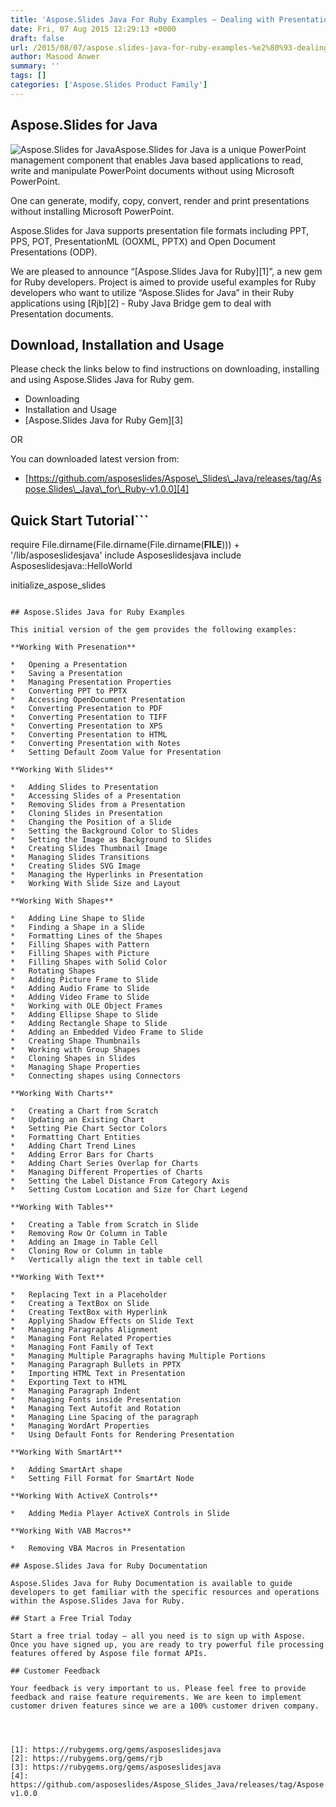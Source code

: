```yaml
---
title: 'Aspose.Slides Java For Ruby Examples – Dealing with Presentation documents using Powerful Java API'
date: Fri, 07 Aug 2015 12:29:13 +0000
draft: false
url: /2015/08/07/aspose.slides-java-for-ruby-examples-%e2%80%93-dealing-with-presentation-documents-using-powerful-java-api/
author: Masood Anwer
summary: ''
tags: []
categories: ['Aspose.Slides Product Family']
---
```


## Aspose.Slides for Java

![](https://blog.aspose.com/wp-content/uploads/sites/2/2015/08/aspose_slides-for-java.jpg "Aspose.Slides for Java")Aspose.Slides for Java is a unique PowerPoint management component that enables Java based applications to read, write and manipulate PowerPoint documents without using Microsoft PowerPoint.  
  
One can generate, modify, copy, convert, render and print presentations without installing Microsoft PowerPoint.  
  
Aspose.Slides for Java supports presentation file formats including PPT, PPS, POT, PresentationML (OOXML, PPTX) and Open Document Presentations (ODP).  
  
We are pleased to announce “[Aspose.Slides Java for Ruby][1]”, a new gem for Ruby developers. Project is aimed to provide useful examples for Ruby developers who want to utilize “Aspose.Slides for Java” in their Ruby applications using [Rjb][2] - Ruby Java Bridge gem to deal with Presentation documents.

## Download, Installation and Usage

Please check the links below to find instructions on downloading, installing and using Aspose.Slides Java for Ruby gem.

*   Downloading
*   Installation and Usage
*   [Aspose.Slides Java for Ruby Gem][3]

OR  
  
You can downloaded latest version from:

*   [https://github.com/asposeslides/Aspose\_Slides\_Java/releases/tag/Aspose.Slides\_Java\_for\_Ruby-v1.0.0][4]

## Quick Start Tutorial```
 require File.dirname(File.dirname(File.dirname(__FILE__))) + '/lib/asposeslidesjava'
include Asposeslidesjava
include Asposeslidesjava::HelloWorld

initialize_aspose_slides 
```

## Aspose.Slides Java for Ruby Examples

This initial version of the gem provides the following examples:

**Working With Presenation**

*   Opening a Presentation
*   Saving a Presentation
*   Managing Presentation Properties
*   Converting PPT to PPTX
*   Accessing OpenDocument Presentation
*   Converting Presentation to PDF
*   Converting Presentation to TIFF
*   Converting Presentation to XPS
*   Converting Presentation to HTML
*   Converting Presentation with Notes
*   Setting Default Zoom Value for Presentation

**Working With Slides**

*   Adding Slides to Presentation
*   Accessing Slides of a Presentation
*   Removing Slides from a Presentation
*   Cloning Slides in Presentation
*   Changing the Position of a Slide
*   Setting the Background Color to Slides
*   Setting the Image as Background to Slides
*   Creating Slides Thumbnail Image
*   Managing Slides Transitions
*   Creating Slides SVG Image
*   Managing the Hyperlinks in Presentation
*   Working With Slide Size and Layout

**Working With Shapes**

*   Adding Line Shape to Slide
*   Finding a Shape in a Slide
*   Formatting Lines of the Shapes
*   Filling Shapes with Pattern
*   Filling Shapes with Picture
*   Filling Shapes with Solid Color
*   Rotating Shapes
*   Adding Picture Frame to Slide
*   Adding Audio Frame to Slide
*   Adding Video Frame to Slide
*   Working with OLE Object Frames
*   Adding Ellipse Shape to Slide
*   Adding Rectangle Shape to Slide
*   Adding an Embedded Video Frame to Slide
*   Creating Shape Thumbnails
*   Working with Group Shapes
*   Cloning Shapes in Slides
*   Managing Shape Properties
*   Connecting shapes using Connectors

**Working With Charts**

*   Creating a Chart from Scratch
*   Updating an Existing Chart
*   Setting Pie Chart Sector Colors
*   Formatting Chart Entities
*   Adding Chart Trend Lines
*   Adding Error Bars for Charts
*   Adding Chart Series Overlap for Charts
*   Managing Different Properties of Charts
*   Setting the Label Distance From Category Axis
*   Setting Custom Location and Size for Chart Legend

**Working With Tables**

*   Creating a Table from Scratch in Slide
*   Removing Row Or Column in Table
*   Adding an Image in Table Cell
*   Cloning Row or Column in table
*   Vertically align the text in table cell

**Working With Text**

*   Replacing Text in a Placeholder
*   Creating a TextBox on Slide
*   Creating TextBox with Hyperlink
*   Applying Shadow Effects on Slide Text
*   Managing Paragraphs Alignment
*   Managing Font Related Properties
*   Managing Font Family of Text
*   Managing Multiple Paragraphs having Multiple Portions
*   Managing Paragraph Bullets in PPTX
*   Importing HTML Text in Presentation
*   Exporting Text to HTML
*   Managing Paragraph Indent
*   Managing Fonts inside Presentation
*   Managing Text Autofit and Rotation
*   Managing Line Spacing of the paragraph
*   Managing WordArt Properties
*   Using Default Fonts for Rendering Presentation

**Working With SmartArt**

*   Adding SmartArt shape
*   Setting Fill Format for SmartArt Node

**Working With ActiveX Controls**

*   Adding Media Player ActiveX Controls in Slide

**Working With VAB Macros**

*   Removing VBA Macros in Presentation

## Aspose.Slides Java for Ruby Documentation

Aspose.Slides Java for Ruby Documentation is available to guide developers to get familiar with the specific resources and operations within the Aspose.Slides Java for Ruby.

## Start a Free Trial Today

Start a free trial today – all you need is to sign up with Aspose. Once you have signed up, you are ready to try powerful file processing features offered by Aspose file format APIs.

## Customer Feedback

Your feedback is very important to us. Please feel free to provide feedback and raise feature requirements. We are keen to implement customer driven features since we are a 100% customer driven company.




[1]: https://rubygems.org/gems/asposeslidesjava
[2]: https://rubygems.org/gems/rjb
[3]: https://rubygems.org/gems/asposeslidesjava
[4]: https://github.com/asposeslides/Aspose_Slides_Java/releases/tag/Aspose.Slides_Java_for_Ruby-v1.0.0




